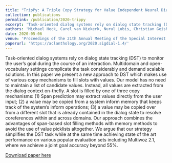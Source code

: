 ```yaml
---
title: "TripPy: A Triple Copy Strategy for Value Independent Neural Dialog State Tracking"
collection: publications
permalink: /publication/2020-trippy
excerpt: 'Task-oriented dialog systems rely on dialog state tracking (DST) to monitor the user’s goal during the course of an interaction. Multidomain and open-vocabulary settings complicate the task considerably and demand scalable solutions. In this paper we present a new approach to DST which makes use of various copy mechanisms to fill slots with values. Our model has no need to maintain a list of candidate values. Instead, all values are extracted from the dialog context on-thefly. A slot is filled by one of three copy mechanisms: (1) Span prediction may extract values directly from the user input; (2) a value may be copied from a system inform memory that keeps track of the system’s inform operations; (3) a value may be copied over from a different slot that is already contained in the dialog state to resolve coreferences within and across domains. Our approach combines the advantages of span-based slot filling methods with memory methods to avoid the use of value picklists altogether. We argue that our strategy simplifies the DST task while at the same time achieving state of the art performance on various popular evaluation sets including Multiwoz 2.1, where we achieve a joint goal accuracy beyond 55%.'
authors: 'Michael Heck, Carel van Niekerk, Nurul Lubis, Christian Geishauser, Hsien-Chin Lin, Marco Moresi, Milica Gašić'
date: 2020-05-06
venue: 'Proceedings of the 21th Annual Meeting of the Special Interest Group on Discourse and Dialogue. 2020 [BEST PAPER AWARD]'
paperurl: 'https://aclanthology.org/2020.sigdial-1.4/'
---
```


Task-oriented dialog systems rely on dialog state tracking (DST) to monitor the user’s goal during the course of an interaction. Multidomain and open-vocabulary settings complicate the task considerably and demand scalable solutions. In this paper we present a new approach to DST which makes use of various copy mechanisms to fill slots with values. Our model has no need to maintain a list of candidate values. Instead, all values are extracted from the dialog context on-thefly. A slot is filled by one of three copy mechanisms: (1) Span prediction may extract values directly from the user input; (2) a value may be copied from a system inform memory that keeps track of the system’s inform operations; (3) a value may be copied over from a different slot that is already contained in the dialog state to resolve coreferences within and across domains. Our approach combines the advantages of span-based slot filling methods with memory methods to avoid the use of value picklists altogether. We argue that our strategy simplifies the DST task while at the same time achieving state of the art performance on various popular evaluation sets including Multiwoz 2.1, where we achieve a joint goal accuracy beyond 55%.

[Download paper here](https://aclanthology.org/2020.sigdial-1.4.pdf)